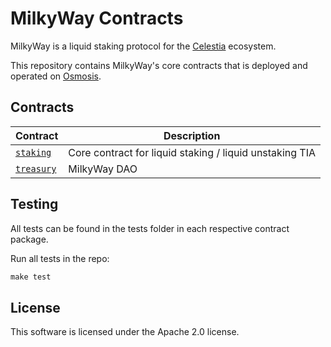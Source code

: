 # MilkyWay Contracts

MilkyWay is a liquid staking protocol for the [Celestia](https://celestia.org/) ecosystem.

This repository contains MilkyWay's core contracts that is deployed and operated on [Osmosis](https://osmosis.zone/).

## Contracts

| Contract                           | Description                                             |
| ---------------------------------- | ------------------------------------------------------- |
| [`staking`](./contracts/staking)   | Core contract for liquid staking / liquid unstaking TIA |
| [`treasury`](./contracts/treasury) | MilkyWay DAO                                            |

## Testing

All tests can be found in the tests folder in each respective contract package.

Run all tests in the repo:

```rust
make test
```

## License

This software is licensed under the Apache 2.0 license.

